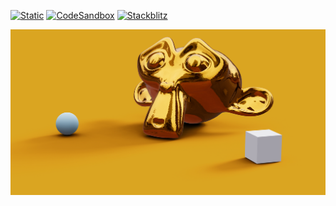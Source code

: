 [![Static](https://img.shields.io/badge/demo-%23646CFF.svg?logo=html5&logoColor=white)](https://pmndrs.github.io/examples/baking-soft-shadows)
[![CodeSandbox](https://img.shields.io/badge/codesandbox-040404?logo=codesandbox&logoColor=DBDBDB)](https://codesandbox.io/s/github/pmndrs/examples/tree/main/demos/baking-soft-shadows)
[![Stackblitz](https://img.shields.io/badge/stackblitz-fff?logo=Stackblitz&logoColor=1389FD)](https://stackblitz.com/github/pmndrs/examples/tree/main/demos/baking-soft-shadows)

![](thumbnail.png)
